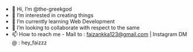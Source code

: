 - 👋 Hi, I’m @the-greekgod
- 👀 I’m interested in creating things
- 🌱 I’m currently learning Web Development
- 💞️ I’m looking to collaborate with respect to the same
- 📫 How to reach me - Mail to : faizankka123@gmail.com
               | Instagram DM @ : hey_faizzz

<!---
the-greekgod/the-greekgod is a ✨ special ✨ repository because its `README.md` (this file) appears on your GitHub profile.
You can click the Preview link to take a look at your changes.
--->
